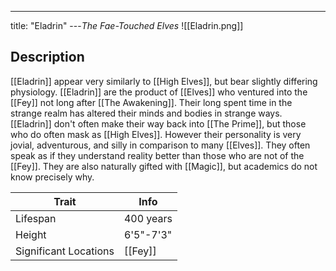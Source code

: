 ---
title: "Eladrin"
---*The Fae-Touched Elves*
![[Eladrin.png]]

## Description
[[Eladrin]] appear very similarly to [[High Elves]], but bear slightly differing physiology. [[Eladrin]] are the product of [[Elves]] who ventured into the [[Fey]] not long after [[The Awakening]]. Their long spent time in the strange realm has altered their minds and bodies in strange ways. [[Eladrin]] don't often make their way back into [[The Prime]], but those who do often mask as [[High Elves]]. However their personality is very jovial, adventurous, and silly in comparison to many [[Elves]]. They often speak as if they understand reality better than those who are not of the [[Fey]]. They are also naturally gifted with [[Magic]], but academics do not know precisely why.

| Trait | Info |
| --- | --- |
| Lifespan | 400 years |
| Height | 6'5"-7'3" |
| Significant Locations | [[Fey]] |
